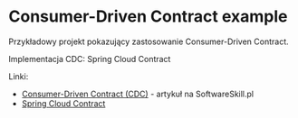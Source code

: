 # Consumer-Driven Contract example

Przykładowy projekt pokazujący zastosowanie Consumer-Driven Contract.

Implementacja CDC: Spring Cloud Contract 

Linki:

* [Consumer-Driven Contract (CDC)](https://maven.apache.org/guides/index.html) - artykuł na SoftwareSkill.pl
* [Spring Cloud Contract](https://spring.io/projects/spring-cloud-contract)
